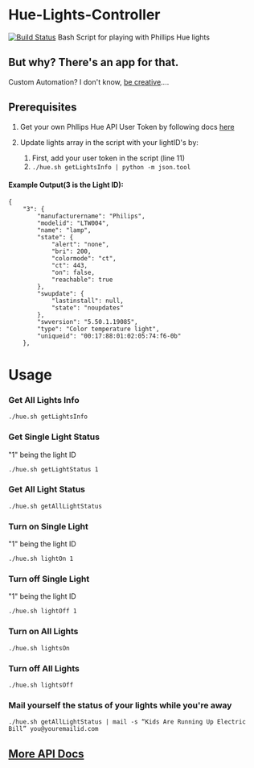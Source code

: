 # Hue-Lights-Controller
[![Build Status](https://travis-ci.org/circa10a/Hue-Lights-Controller.svg?branch=master)](https://travis-ci.org/circa10a/Hue-Lights-Controller)
Bash Script for playing with Phillips Hue lights

## But why? There's an app for that.
Custom Automation? I don't know, [be creative](#mail-yourself-the-status-of-your-lights-while-youre-away)....

## Prerequisites
1) Get your own Phllips Hue API User Token by following docs [here](https://developers.meethue.com/documentation/getting-started)

2) Update lights array in the script with your lightID's by:
      1) First, add your user token in the script (line 11)
      2) `./hue.sh getLightsInfo | python -m json.tool`
      
#### Example Output(3 is the Light ID):

```
{
    "3": {
        "manufacturername": "Philips",
        "modelid": "LTW004",
        "name": "lamp",
        "state": {
            "alert": "none",
            "bri": 200,
            "colormode": "ct",
            "ct": 443,
            "on": false,
            "reachable": true
        },
        "swupdate": {
            "lastinstall": null,
            "state": "noupdates"
        },
        "swversion": "5.50.1.19085",
        "type": "Color temperature light",
        "uniqueid": "00:17:88:01:02:05:74:f6-0b"
    },
```

# Usage

### Get All Lights Info

```
./hue.sh getLightsInfo
```

### Get Single Light Status

"1" being the light ID

```
./hue.sh getLightStatus 1
```

### Get All Light Status

```
./hue.sh getAllLightStatus
```

### Turn on Single Light
"1" being the light ID

```
./hue.sh lightOn 1
```
### Turn off Single Light
"1" being the light ID

```
./hue.sh lightOff 1
```

### Turn on All Lights

```
./hue.sh lightsOn
```

### Turn off All Lights

```
./hue.sh lightsOff
```

### Mail yourself the status of your lights while you're away

```
./hue.sh getAllLightStatus | mail -s “Kids Are Running Up Electric Bill” you@youremailid.com
```

## [More API Docs](https://developers.meethue.com/documentation/core-concepts)
